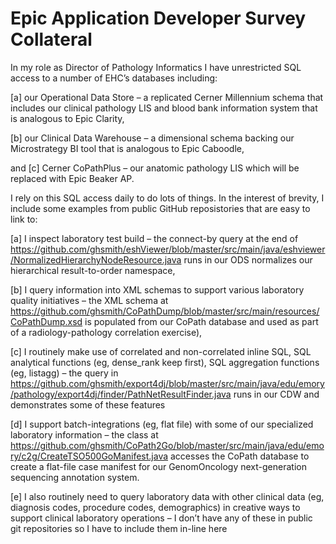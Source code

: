 # Epic Application Developer Survey Collateral

In my role as Director of Pathology Informatics I have unrestricted SQL access to a number of EHC’s databases including:

[a] our Operational Data Store – a replicated Cerner Millennium schema that includes our clinical pathology LIS and blood bank information system that is analogous to Epic Clarity,

[b] our Clinical Data Warehouse – a dimensional schema backing our Microstrategy BI tool that is analogous to Epic Caboodle,

and [c] Cerner CoPathPlus – our anatomic pathology LIS which will be replaced with Epic Beaker AP.

I rely on this SQL access daily to do lots of things. In the interest of brevity, I include some examples from public GitHub reposistories that are easy to link to:

[a] I inspect laboratory test build – the connect-by query at the end of https://github.com/ghsmith/eshViewer/blob/master/src/main/java/eshviewer/NormalizedHierarchyNodeResource.java runs in our ODS normalizes our hierarchical result-to-order namespace,

[b] I query information into XML schemas to support various laboratory quality initiatives – the XML schema at https://github.com/ghsmith/CoPathDump/blob/master/src/main/resources/CoPathDump.xsd is populated from our CoPath database and used as part of a radiology-pathology correlation exercise),

[c] I routinely make use of correlated and non-correlated inline SQL, SQL analytical functions (eg, dense_rank keep first), SQL aggregation functions (eg, listagg) – the query in https://github.com/ghsmith/export4dj/blob/master/src/main/java/edu/emory/pathology/export4dj/finder/PathNetResultFinder.java runs in our CDW and demonstrates some of these features

[d] I support batch-integrations (eg, flat file) with some of our specialized laboratory information – the class at https://github.com/ghsmith/CoPath2Go/blob/master/src/main/java/edu/emory/c2g/CreateTSO500GoManifest.java accesses the CoPath database to create a flat-file case manifest for our GenomOncology next-generation sequencing annotation system.

[e] I also routinely need to query laboratory data with other clinical data (eg, diagnosis codes, procedure codes, demographics) in creative ways to support clinical laboratory operations – I don’t have any of these in public git repositories so I have to include them in-line here
